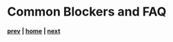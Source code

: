# Common Blockers and FAQ

#### [prev](./postmigration.md) | [home](./readme.md)  | [next](./resources.md)
